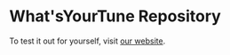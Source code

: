 ﻿# What'sYourTune Repository

To test it out for yourself, visit [our website]([https://whatsyourtune.com/](https://whatsyourtune.vercel.app/)).
	
